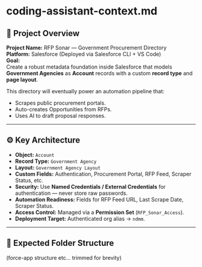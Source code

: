 # coding-assistant-context.md

## 🧠 Project Overview

**Project Name:** RFP Sonar — Government Procurement Directory  
**Platform:** Salesforce (Deployed via Salesforce CLI + VS Code)  
**Goal:**  
Create a robust metadata foundation inside Salesforce that models **Government Agencies** as **Account** records with a custom **record type** and **page layout**.  

This directory will eventually power an automation pipeline that:
- Scrapes public procurement portals.
- Auto-creates Opportunities from RFPs.
- Uses AI to draft proposal responses.

---

## ⚙️ Key Architecture

- **Object:** `Account`
- **Record Type:** `Government Agency`
- **Layout:** `Government Agency Layout`
- **Custom Fields:** Authentication, Procurement Portal, RFP Feed, Scraper Status, etc.
- **Security:** Use **Named Credentials / External Credentials** for authentication — never store raw passwords.
- **Automation Readiness:** Fields for RFP Feed URL, Last Scrape Date, Scraper Status.
- **Access Control:** Managed via a **Permission Set** (`RFP_Sonar_Access`).
- **Deployment Target:** Authenticated org alias → `ndmm`.

---

## 📁 Expected Folder Structure

(force-app structure etc... trimmed for brevity)
